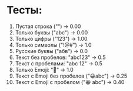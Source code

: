# Тесты:

1. Пустая строка ("") -> 0.00
2. Только буквы ("abc") -> 0.00
3. Только цифры ("123") -> 1.00
4. Только символы ("!@#") -> 1.0
5. Русские буквы ("абв") -> 0.0
6. Текст без пробелов: "abc123" -> 0.5
7. Текст с пробелами: "abc 12" -> 0.5
8. Только Emoji: "🙂" -> 1.0 
9. Текст с Emoji без пробелов ("😀abc") -> 0.25
10. Текст с Emoji с пробелом ("😀 abc") -> 0.40